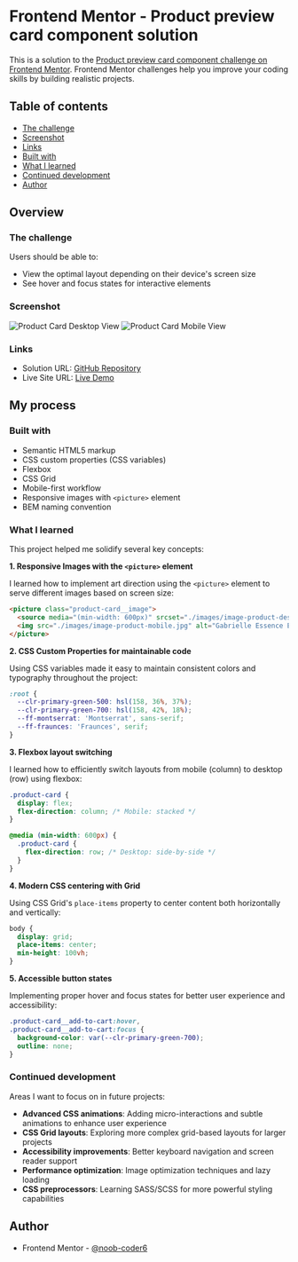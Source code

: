 # Frontend Mentor - Product preview card component solution

This is a solution to the [Product preview card component challenge on Frontend Mentor](https://www.frontendmentor.io/challenges/product-preview-card-component-GO7UmttRfa). Frontend Mentor challenges help you improve your coding skills by building realistic projects. 

## Table of contents

  - [The challenge](#the-challenge)
  - [Screenshot](#screenshot)
  - [Links](#links)
  - [Built with](#built-with)
  - [What I learned](#what-i-learned)
  - [Continued development](#continued-development)
  - [Author](#author)

## Overview

### The challenge

Users should be able to:

- View the optimal layout depending on their device's screen size
- See hover and focus states for interactive elements

### Screenshot

![Product Card Desktop View](./screenshot-desktop.png)
![Product Card Mobile View](./screenshot-mobile.png)

### Links

- Solution URL: [GitHub Repository](https://github.com/noob-coder6/Product-preview-page.git)
- Live Site URL: [Live Demo](https://your-live-site-url.com)

## My process

### Built with

- Semantic HTML5 markup
- CSS custom properties (CSS variables)
- Flexbox
- CSS Grid
- Mobile-first workflow
- Responsive images with `<picture>` element
- BEM naming convention

### What I learned

This project helped me solidify several key concepts:

**1. Responsive Images with the `<picture>` element**

I learned how to implement art direction using the `<picture>` element to serve different images based on screen size:
```html
<picture class="product-card__image">
  <source media="(min-width: 600px)" srcset="./images/image-product-desktop.jpg">
  <img src="./images/image-product-mobile.jpg" alt="Gabrielle Essence Eau De Parfum bottle">
</picture>
```

**2. CSS Custom Properties for maintainable code**

Using CSS variables made it easy to maintain consistent colors and typography throughout the project:
```css
:root {
  --clr-primary-green-500: hsl(158, 36%, 37%);
  --clr-primary-green-700: hsl(158, 42%, 18%);
  --ff-montserrat: 'Montserrat', sans-serif;
  --ff-fraunces: 'Fraunces', serif;
}
```

**3. Flexbox layout switching**

I learned how to efficiently switch layouts from mobile (column) to desktop (row) using flexbox:
```css
.product-card {
  display: flex;
  flex-direction: column; /* Mobile: stacked */
}

@media (min-width: 600px) {
  .product-card {
    flex-direction: row; /* Desktop: side-by-side */
  }
}
```

**4. Modern CSS centering with Grid**

Using CSS Grid's `place-items` property to center content both horizontally and vertically:
```css
body {
  display: grid;
  place-items: center;
  min-height: 100vh;
}
```

**5. Accessible button states**

Implementing proper hover and focus states for better user experience and accessibility:
```css
.product-card__add-to-cart:hover,
.product-card__add-to-cart:focus {
  background-color: var(--clr-primary-green-700);
  outline: none;
}
```

### Continued development

Areas I want to focus on in future projects:

- **Advanced CSS animations**: Adding micro-interactions and subtle animations to enhance user experience
- **CSS Grid layouts**: Exploring more complex grid-based layouts for larger projects
- **Accessibility improvements**: Better keyboard navigation and screen reader support
- **Performance optimization**: Image optimization techniques and lazy loading
- **CSS preprocessors**: Learning SASS/SCSS for more powerful styling capabilities

## Author

- Frontend Mentor - [@noob-coder6](https://www.frontendmentor.io/profile/noob-coder6)